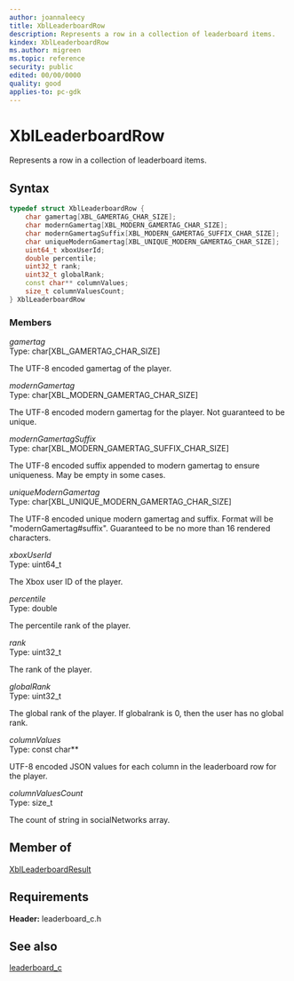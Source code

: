 ```yaml
---
author: joannaleecy
title: XblLeaderboardRow
description: Represents a row in a collection of leaderboard items.
kindex: XblLeaderboardRow
ms.author: migreen
ms.topic: reference
security: public
edited: 00/00/0000
quality: good
applies-to: pc-gdk
---
```


# XblLeaderboardRow  

Represents a row in a collection of leaderboard items.  

## Syntax  
  
```cpp
typedef struct XblLeaderboardRow {  
    char gamertag[XBL_GAMERTAG_CHAR_SIZE];  
    char modernGamertag[XBL_MODERN_GAMERTAG_CHAR_SIZE];  
    char modernGamertagSuffix[XBL_MODERN_GAMERTAG_SUFFIX_CHAR_SIZE];  
    char uniqueModernGamertag[XBL_UNIQUE_MODERN_GAMERTAG_CHAR_SIZE];  
    uint64_t xboxUserId;  
    double percentile;  
    uint32_t rank;  
    uint32_t globalRank;  
    const char** columnValues;  
    size_t columnValuesCount;  
} XblLeaderboardRow  
```
  
### Members  
  
*gamertag*  
Type: char[XBL_GAMERTAG_CHAR_SIZE]  
  
The UTF-8 encoded gamertag of the player.
  
*modernGamertag*  
Type: char[XBL_MODERN_GAMERTAG_CHAR_SIZE]  
  
The UTF-8 encoded modern gamertag for the player. Not guaranteed to be unique.
  
*modernGamertagSuffix*  
Type: char[XBL_MODERN_GAMERTAG_SUFFIX_CHAR_SIZE]  
  
The UTF-8 encoded suffix appended to modern gamertag to ensure uniqueness. May be empty in some cases.
  
*uniqueModernGamertag*  
Type: char[XBL_UNIQUE_MODERN_GAMERTAG_CHAR_SIZE]  
  
The UTF-8 encoded unique modern gamertag and suffix. Format will be "modernGamertag#suffix". Guaranteed to be no more than 16 rendered characters.
  
*xboxUserId*  
Type: uint64_t  
  
The Xbox user ID of the player.
  
*percentile*  
Type: double  
  
The percentile rank of the player.
  
*rank*  
Type: uint32_t  
  
The rank of the player.
  
*globalRank*  
Type: uint32_t  
  
The global rank of the player. If globalrank is 0, then the user has no global rank.
  
*columnValues*  
Type: const char**  
  
UTF-8 encoded JSON values for each column in the leaderboard row for the player.
  
*columnValuesCount*  
Type: size_t  
  
The count of string in socialNetworks array.
  
## Member of
  
[XblLeaderboardResult](xblleaderboardresult.md)
  
## Requirements  
  
**Header:** leaderboard_c.h
  
## See also  
[leaderboard_c](../leaderboard_c_members.md)  
  
  